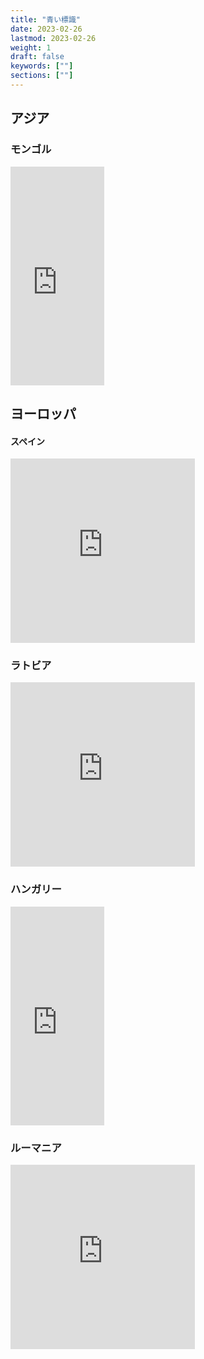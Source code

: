 ```yaml
---
title: "青い標識"
date: 2023-02-26
lastmod: 2023-02-26
weight: 1
draft: false
keywords: [""]
sections: [""]
---
```


## アジア
### モンゴル
<div class="googlemap-if">

<iframe src="https://www.google.com/maps/embed?pb=!4v1677842541691!6m8!1m7!1sISzFJ2fxxlL3iRjoJilWog!2m2!1d47.91580407528323!2d106.9180618758531!3f51.546643150375765!4f-3.0620156157076934!5f2.9131358656875324" width="150" height="350" style="border:0;" allowfullscreen="" loading="lazy" referrerpolicy="no-referrer-when-downgrade"></iframe>
</div>

## ヨーロッパ
#### スペイン
<div class="googlemap-if">
<iframe src="https://www.google.com/maps/embed?pb=!4v1677761733052!6m8!1m7!1saQEShauuUzfv2MuKHbcS6w!2m2!1d40.43736357860544!2d-3.639262189494996!3f84.84671048040136!4f-5.816845071389068!5f2.8609201216587317" width="295" height="295" style="border:0;" allowfullscreen="" loading="lazy" referrerpolicy="no-referrer-when-downgrade"></iframe>
</div>

### ラトビア
<div class="googlemap-if">
<iframe src="https://www.google.com/maps/embed?pb=!4v1677753375617!6m8!1m7!1s06OAlYJoRCBJlbBCWgLJvA!2m2!1d56.94789138292084!2d24.12053792455408!3f32.53978838290101!4f3.9059243861543393!5f3.211882212444595" width="295" height="295" style="border:0;" allowfullscreen="" loading="lazy" referrerpolicy="no-referrer-when-downgrade"></iframe>
</div>

### ハンガリー
<div class="googlemap-if">
<iframe src="https://www.google.com/maps/embed?pb=!4v1677720534817!6m8!1m7!1s0bA9Lv7660Q4nQPUFiELEQ!2m2!1d46.07256417323016!2d18.22450604155695!3f329.9062910747134!4f0.19468244080650265!5f3.325193203789971" width="150" height="350" style="border:0;" allowfullscreen="" loading="lazy" referrerpolicy="no-referrer-when-downgrade"></iframe>
</div>

### ルーマニア

<div class="googlemap-if">
<iframe src="https://www.google.com/maps/embed?pb=!4v1677721174445!6m8!1m7!1sQ81s8cfpPtE9qt9hl2ueUg!2m2!1d45.75534487499825!2d21.22506862014307!3f311.5219611960536!4f-0.7742123308020155!5f2.8090143440460773" width="295" height="295" style="border:0;" allowfullscreen="" loading="lazy" referrerpolicy="no-referrer-when-downgrade"></iframe>
</div>